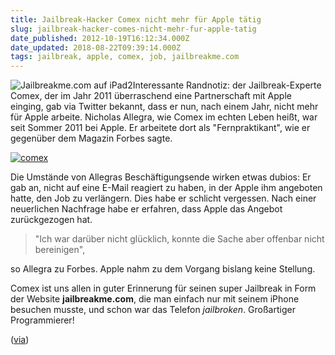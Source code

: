 ```yaml
---
title: Jailbreak-Hacker Comex nicht mehr für Apple tätig
slug: jailbreak-hacker-comes-nicht-mehr-fur-apple-tatig
date_published: 2012-10-19T16:12:34.000Z
date_updated: 2018-08-22T09:39:14.000Z
tags: jailbreak, apple, comex, job, jailbreakme.com
---
```


![Jailbreakme.com auf iPad2](//picdump.thafaker.de/2011/07/IMG_0276_thumb-150x150.jpg)Interessante Randnotiz: der Jailbreak-Experte Comex, der im Jahr 2011 überraschend eine Partnerschaft mit Apple einging, gab via Twitter bekannt, dass er nun, nach einem Jahr, nicht mehr für Apple arbeite. Nicholas Allegra, wie Comex im echten Leben heißt, war seit Sommer 2011 bei Apple. Er arbeitete dort als "Fernpraktikant", wie er gegenüber dem Magazin Forbes sagte. 

[![comex](//picdump.thafaker.de/2012/10/comex-100x100.png)](http://picdump.thafaker.de/2012/10/comex.png)

Die Umstände von Allegras Beschäftigungsende wirken etwas dubios: Er gab an, nicht auf eine E-Mail reagiert zu haben, in der Apple ihm angeboten hatte, den Job zu verlängern. Dies habe er schlicht vergessen. Nach einer neuerlichen Nachfrage habe er erfahren, dass Apple das Angebot zurückgezogen hat.

> "Ich war darüber nicht glücklich, konnte die Sache aber offenbar nicht bereinigen",

so Allegra zu Forbes. Apple nahm zu dem Vorgang bislang keine Stellung.

Comex ist uns allen in guter Erinnerung für seinen super Jailbreak in Form der Website **jailbreakme.com**, die man einfach nur mit seinem iPhone besuchen musste, und schon war das Telefon *jailbroken*. Großartiger Programmierer!

([via](http://www.heise.de/mac-and-i/meldung/Jailbreak-Experte-verlaesst-Apple-1732856.html))
